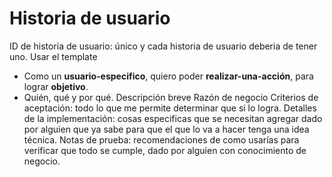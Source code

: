 # Historia de usuario
ID de historia de usuario: único y cada historia de usuario deberia de tener uno.
Usar el template
- Como un **usuario-especifico**, quiero poder **realizar-una-acción**, para lograr **objetivo**.
- Quién, qué y por qué.
Descripción breve
Razón de negocio
Criterios de aceptación: todo lo que me permite determinar que si lo logra.
Detalles de la implementación: cosas especificas que se necesitan agregar dado por alguien que ya sabe para que el que lo va a hacer tenga una idea técnica.
Notas de prueba: recomendaciones de como usarías para verificar que todo se cumple, dado por alguien con conocimiento de negocio.